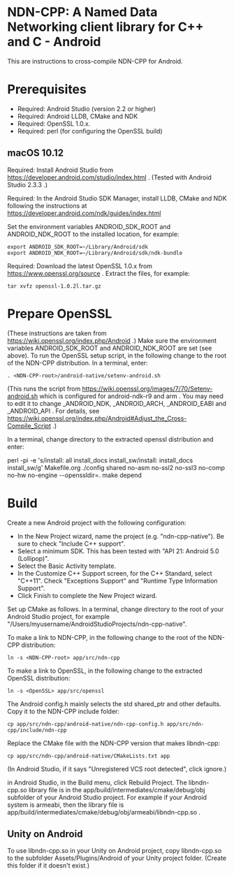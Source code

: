 NDN-CPP: A Named Data Networking client library for C++ and C - Android
=======================================================================

This are instructions to cross-compile NDN-CPP for Android.

Prerequisites
=============

* Required: Android Studio (version 2.2 or higher)
* Required: Android LLDB, CMake and NDK
* Required: OpenSSL 1.0.x.
* Required: perl (for configuring the OpenSSL build)

## macOS 10.12

Required: Install Android Studio from https://developer.android.com/studio/index.html .
(Tested with Android Studio 2.3.3 .)

Required: In the Android Studio SDK Manager, install LLDB, CMake and NDK following the instructions at
https://developer.android.com/ndk/guides/index.html

Set the environment variables ANDROID_SDK_ROOT and ANDROID_NDK_ROOT to the installed location, for example:

    export ANDROID_SDK_ROOT=~/Library/Android/sdk
    export ANDROID_NDK_ROOT=~/Library/Android/sdk/ndk-bundle

Required: Download the latest OpenSSL 1.0.x from https://www.openssl.org/source . Extract the files, for example:

    tar xvfz openssl-1.0.2l.tar.gz

Prepare OpenSSL
===============

(These instructions are taken from https://wiki.openssl.org/index.php/Android .)
Make sure the environment variables ANDROID_SDK_ROOT and ANDROID_NDK_ROOT are set (see above).
To run the OpenSSL setup script, in the following change <NDN-CPP-root> to the root of the NDN-CPP distribution. In
a terminal, enter:

    . <NDN-CPP-root>/android-native/setenv-android.sh

(This runs the script from https://wiki.openssl.org/images/7/70/Setenv-android.sh which is configured for
android-ndk-r9 and arm . You may need to edit it to change _ANDROID_NDK, _ANDROID_ARCH, _ANDROID_EABI
and _ANDROID_API . For details, see https://wiki.openssl.org/index.php/Android#Adjust_the_Cross-Compile_Script .)

In a terminal, change directory to the extracted openssl distribution and enter:

   perl -pi -e 's/install: all install_docs install_sw/install: install_docs install_sw/g' Makefile.org
   ./config shared no-asm no-ssl2 no-ssl3 no-comp no-hw no-engine --openssldir=.
   make depend

Build
=====

Create a new Android project with the following configuration:

* In the New Project wizard, name the project (e.g. "ndn-cpp-native"). Be sure to check "Include C++ support".
* Select a minimum SDK. This has been tested with "API 21: Android 5.0 (Lollipop)".
* Select the Basic Activity template.
* In the Customize C++ Support screen, for the C++ Standard, select "C++11". Check "Exceptions Support"
  and "Runtime Type Information Support".
* Click Finish to complete the New Project wizard.

Set up CMake as follows. In a terminal, change directory to the root of your Android Studio project,
for example "/Users/myusername/AndroidStudioProjects/ndn-cpp-native".

To make a link to NDN-CPP, in the following change <NDN-CPP-root> to the root of the NDN-CPP distribution:

    ln -s <NDN-CPP-root> app/src/ndn-cpp

To make a link to OpenSSL, in the following change <OpenSSL> to the extracted OpenSSL distribution:

    ln -s <OpenSSL> app/src/openssl

The Android config.h mainly selects the std shared_ptr and other defaults.
Copy it to the NDN-CPP include folder:

    cp app/src/ndn-cpp/android-native/ndn-cpp-config.h app/src/ndn-cpp/include/ndn-cpp

Replace the CMake file with the NDN-CPP version that makes libndn-cpp:

    cp app/src/ndn-cpp/android-native/CMakeLists.txt app

(In Android Studio, if it says "Unregistered VCS root detected", click ignore.)

in Android Studio, in the Build menu, click Rebuild Project. The libndn-cpp.so library file is in the
app/build/intermediates/cmake/debug/obj subfolder of your Android Studio project. For example if your
Android system is armeabi, then the library file is app/build/intermediates/cmake/debug/obj/armeabi/libndn-cpp.so .

## Unity on Android

To use libndn-cpp.so in your Unity on Android project, copy libndn-cpp.so to the
subfolder Assets/Plugins/Android of your Unity project folder. (Create this
folder if it doesn't exist.)
